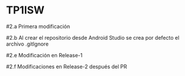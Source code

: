 # TP1ISW

#2.a Primera modificación

#2.b Al crear el repositorio desde Android Studio se crea por defecto el archivo .gitIgnore

#2.e Modificación en Release-1

#2.f Modificaciones en Release-2 después del PR

